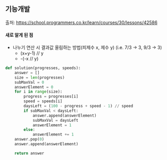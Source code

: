 ## 기능개발

출처: https://school.programmers.co.kr/learn/courses/30/lessons/42586

#### 새로 알게 된 점
- 나누기 연산 시 결과값 올림하는 방법(피제수 x, 제수 y) (i.e. 7/3 -> 3, 9/3 -> 3)
  - (x+y-1) // y
  - -(-x // y)
```python
def solution(progresses, speeds):
    answer = []
    size = len(progresses)
    subMaxVal = 0
    answerElement = 0
    for i in range(size):
        progress = progresses[i]
        speed = speeds[i]
        daysLeft = (100 - progress + speed - 1) // speed
        if subMaxVal < daysLeft:
            answer.append(answerElement)
            subMaxVal = daysLeft
            answerElement = 1
        else:
            answerElement += 1
    answer.pop(0)
    answer.append(answerElement)

    return answer

```
